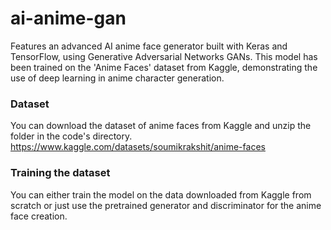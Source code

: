 # ai-anime-gan
Features an advanced AI anime face generator built with Keras and TensorFlow, using Generative Adversarial Networks GANs. This model has been trained on the 'Anime Faces' dataset from Kaggle, demonstrating the use of deep learning in anime character generation.

### Dataset

You can download the dataset of anime faces from Kaggle and unzip the folder in the code's directory. 
https://www.kaggle.com/datasets/soumikrakshit/anime-faces

### Training the dataset

You can either train the model on the data downloaded from Kaggle from scratch or just use the pretrained generator and discriminator for the anime face creation.
